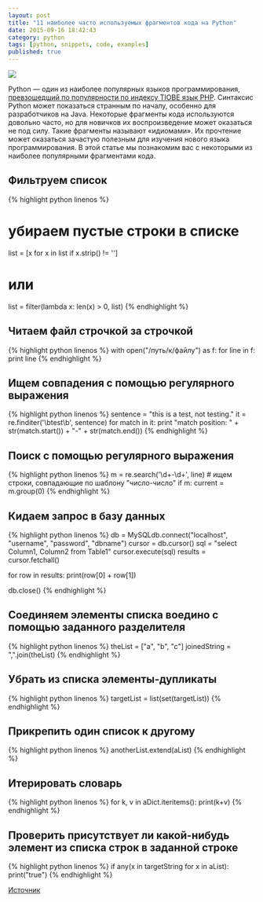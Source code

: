```yaml
---
layout: post
title: "11 наиболее часто используемых фрагментов кода на Python"
date: 2015-09-16 18:42:43
category: python
tags: [python, snippets, code, examples]
published: true
---
```

<img src="https://theasder.github.io/img/pylogo.png" class="img-responsive" /><br />

Python &mdash; один из наиболее популярных языков программирования, [превзошедший по популярности по индексу TIOBE язык PHP](http://www.tiobe.com/index.php/content/paperinfo/tpci/index.html).
Синтаксис Python может показаться странным по началу, особенно для разработчиков на Java. Некоторые фрагменты кода используются довольно часто, но для новичков их воспроизведение может оказаться не под силу. Такие фрагменты называют «идиомами». Их прочтение может оказаться зачастую полезным для изучения нового языка программирования. В этой статье мы познакомим вас с некоторыми из наиболее популярными фрагментами кода.

<!-- more -->

## Фильтруем список


{% highlight python linenos %}
# убираем пустые строки в списке
list = [x for x in list if x.strip() != '']
# или
list = filter(lambda x: len(x) > 0, list)
{% endhighlight %}

## Читаем файл строчкой за строчкой


{% highlight python linenos %}
with open("/путь/к/файлу") as f:
    for line in f:
        print line
{% endhighlight %}
   
## Ищем совпадения с помощью регулярного выражения


{% highlight python linenos %}
sentence = "this is a test, not testing."
it = re.finditer('\\btest\\b', sentence)
for match in it:
    print "match position: " + str(match.start()) + "-" +   str(match.end())
{% endhighlight %}      

## Поиск с помощью регулярного выражения

{% highlight python linenos %}
m = re.search('\d+-\d+', line) # ищем строки, совпадающие по шаблону "число-число"
if m:
    current = m.group(0)
{% endhighlight %}
       
## Кидаем запрос в базу данных

{% highlight python linenos %}
db = MySQLdb.connect("localhost", "username", "password", "dbname")
cursor = db.cursor()
sql = "select Column1, Column2 from Table1"
cursor.execute(sql)
results = cursor.fetchall()
 
for row in results:
    print(row[0] + row[1])
 
db.close()
{% endhighlight %}
   
## Соединяем элементы списка воедино с помощью заданного разделителя

{% highlight python linenos %}
theList = ["a", "b", "c"]
joinedString = ",".join(theList)
{% endhighlight %}
  
## Убрать из списка элементы-дупликаты

{% highlight python linenos %}
targetList = list(set(targetList))
{% endhighlight %}
    
## Прикрепить один список к другому

{% highlight python linenos %}
anotherList.extend(aList)
{% endhighlight %}
  
## Итерировать словарь

{% highlight python linenos %}
for k, v in aDict.iteritems():
    print(k+v)
{% endhighlight %}

## Проверить присутствует ли какой-нибудь элемент из списка строк в заданной строке

{% highlight python linenos %}
if any(x in targetString for x in aList):
    print("true")
{% endhighlight %}
     
        
[Источник](http://www.programcreek.com/2015/05/most-frequently-used-python-code-fragments-for-java-developers/)
        


